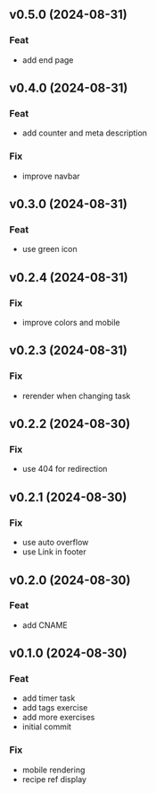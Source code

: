 ## v0.5.0 (2024-08-31)

### Feat

- add end page

## v0.4.0 (2024-08-31)

### Feat

- add counter and meta description

### Fix

- improve navbar

## v0.3.0 (2024-08-31)

### Feat

- use green icon

## v0.2.4 (2024-08-31)

### Fix

- improve colors and mobile

## v0.2.3 (2024-08-31)

### Fix

- rerender when changing task

## v0.2.2 (2024-08-30)

### Fix

- use 404 for redirection

## v0.2.1 (2024-08-30)

### Fix

- use auto overflow
- use Link in footer

## v0.2.0 (2024-08-30)

### Feat

- add CNAME

## v0.1.0 (2024-08-30)

### Feat

- add timer task
- add tags exercise
- add more exercises
- initial commit

### Fix

- mobile rendering
- recipe ref display
